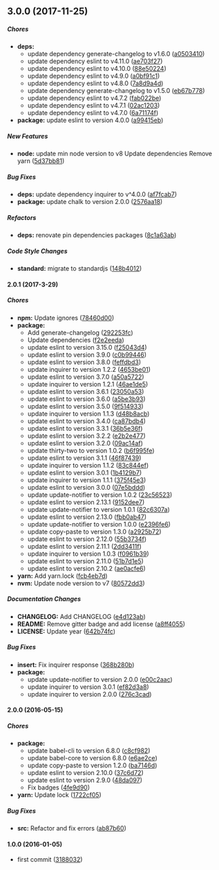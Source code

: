 ## 3.0.0 (2017-11-25)

##### Chores

* **deps:**
  * update dependency generate-changelog to v1.6.0 ([a0503410](https://github.com/lgaticaq/node-totp-cli/commit/a05034105fd824bb872b78526eb0b4a468982ed4))
  * update dependency eslint to v4.11.0 ([ae703f27](https://github.com/lgaticaq/node-totp-cli/commit/ae703f2780845870849401a4045a52291a9ebe40))
  * update dependency eslint to v4.10.0 ([88e50224](https://github.com/lgaticaq/node-totp-cli/commit/88e50224bcc48be8a9579abb96b15fb032d36900))
  * update dependency eslint to v4.9.0 ([a0bf91c1](https://github.com/lgaticaq/node-totp-cli/commit/a0bf91c184995eab2b72ca584ed3b0c97ae44329))
  * update dependency eslint to v4.8.0 ([7a8d9a4d](https://github.com/lgaticaq/node-totp-cli/commit/7a8d9a4ddbf5a3afe63c62e05de6e0b590691c99))
  * update dependency generate-changelog to v1.5.0 ([eb67b778](https://github.com/lgaticaq/node-totp-cli/commit/eb67b7784bc6d52e113a08991bcffec0e2642a78))
  * update dependency eslint to v4.7.2 ([fab022be](https://github.com/lgaticaq/node-totp-cli/commit/fab022be229e35e490e77d99ed6c7169f6a37996))
  * update dependency eslint to v4.7.1 ([02ac1203](https://github.com/lgaticaq/node-totp-cli/commit/02ac1203ccda5fdbacd393f7f50a5ba250ab087c))
  * update dependency eslint to v4.7.0 ([6a71174f](https://github.com/lgaticaq/node-totp-cli/commit/6a71174f35a451228a7cdc005cce03f897bfb93f))
* **package:** update eslint to version 4.0.0 ([a99415eb](https://github.com/lgaticaq/node-totp-cli/commit/a99415eb3d8648200d38d19aaefa99c4693086aa))

##### New Features

* **node:** update min node version to v8 Update dependencies Remove yarn ([5d37bb81](https://github.com/lgaticaq/node-totp-cli/commit/5d37bb812df765633b8f1e21760355a354a2ea11))

##### Bug Fixes

* **deps:** update dependency inquirer to v^4.0.0 ([af7fcab7](https://github.com/lgaticaq/node-totp-cli/commit/af7fcab70672bee3857444b31e62f25d412543e1))
* **package:** update chalk to version 2.0.0 ([2576aa18](https://github.com/lgaticaq/node-totp-cli/commit/2576aa18bce15f6c8994fe3fa382c708b25d57a7))

##### Refactors

* **deps:** renovate pin dependencies packages ([8c1a63ab](https://github.com/lgaticaq/node-totp-cli/commit/8c1a63ab53303ba3530655d4878050563a3f3fd6))

##### Code Style Changes

* **standard:** migrate to standardjs ([148b4012](https://github.com/lgaticaq/node-totp-cli/commit/148b4012c79a3d80bffc64c2ab86ee658e99d9f8))

#### 2.0.1 (2017-3-29)

##### Chores

* **npm:** Update ignores ([78460d00](https://github.com/lgaticaq/node-totp-cli/commit/78460d00e49b54e0a37ed607b338789245462082))
* **package:**
  * Add generate-changelog ([292253fc](https://github.com/lgaticaq/node-totp-cli/commit/292253fcdacc892fc47dafc6bdbda4486aaa0a96))
  * Update dependencies ([f2e2eeda](https://github.com/lgaticaq/node-totp-cli/commit/f2e2eeda7124c9e8d3dd0401eb5fce28191a5d86))
  * update eslint to version 3.15.0 ([f25043d4](https://github.com/lgaticaq/node-totp-cli/commit/f25043d472d942d26a03fd2b39b47e1f42ffeee3))
  * update eslint to version 3.9.0 ([c0b99446](https://github.com/lgaticaq/node-totp-cli/commit/c0b99446a2c250600b0c22374e138ced1858bf03))
  * update eslint to version 3.8.0 ([feffdbd3](https://github.com/lgaticaq/node-totp-cli/commit/feffdbd33cfc768848f653b3c625afd6e8f65b42))
  * update inquirer to version 1.2.2 ([4653be01](https://github.com/lgaticaq/node-totp-cli/commit/4653be01f91c5425c70e1904d487d1fb86cd3006))
  * update eslint to version 3.7.0 ([a50a5722](https://github.com/lgaticaq/node-totp-cli/commit/a50a57224389c8c91ade3ff463bcd185949d58a7))
  * update inquirer to version 1.2.1 ([46ae1de5](https://github.com/lgaticaq/node-totp-cli/commit/46ae1de5b4603b1054869a39838d44decfc68d46))
  * update eslint to version 3.6.1 ([23050a53](https://github.com/lgaticaq/node-totp-cli/commit/23050a53b31739f56132ee744dce11e403a5e983))
  * update eslint to version 3.6.0 ([a5be3b93](https://github.com/lgaticaq/node-totp-cli/commit/a5be3b934954924f6cc00a5173f13058ea2044fe))
  * update eslint to version 3.5.0 ([9f514933](https://github.com/lgaticaq/node-totp-cli/commit/9f514933ef94b145c59af5dbd19ca137845b1671))
  * update inquirer to version 1.1.3 ([d48b8acb](https://github.com/lgaticaq/node-totp-cli/commit/d48b8acb5bdcfc2e297503e59796cbad2c84d03d))
  * update eslint to version 3.4.0 ([ca87bdb4](https://github.com/lgaticaq/node-totp-cli/commit/ca87bdb4a926af7b899cee64c314c70e04fb4afe))
  * update eslint to version 3.3.1 ([36b5e36f](https://github.com/lgaticaq/node-totp-cli/commit/36b5e36f99832b95eec8eb4ef72f8e2858edf170))
  * update eslint to version 3.2.2 ([e2b2e477](https://github.com/lgaticaq/node-totp-cli/commit/e2b2e47725b9b9762861a39846d976bf524d4dd1))
  * update eslint to version 3.2.0 ([09ac14af](https://github.com/lgaticaq/node-totp-cli/commit/09ac14afbeb6184e6c56fb6b84be2c632f4039e0))
  * update thirty-two to version 1.0.2 ([b6f995fe](https://github.com/lgaticaq/node-totp-cli/commit/b6f995fe52fb22aebea6418da9dca59743f9bf41))
  * update eslint to version 3.1.1 ([46f87439](https://github.com/lgaticaq/node-totp-cli/commit/46f87439b0d1950564b937ecfc4b56fbbe9e1b14))
  * update inquirer to version 1.1.2 ([83c844ef](https://github.com/lgaticaq/node-totp-cli/commit/83c844efccfdc475a9625eb2b1a9337a943ea518))
  * update eslint to version 3.0.1 ([1b4129b7](https://github.com/lgaticaq/node-totp-cli/commit/1b4129b760b0819987978fc210a0ed3371f4fa08))
  * update inquirer to version 1.1.1 ([375f45e3](https://github.com/lgaticaq/node-totp-cli/commit/375f45e30b15e47dfe65c8e04306a9f5732b2d23))
  * update eslint to version 3.0.0 ([07e5bddd](https://github.com/lgaticaq/node-totp-cli/commit/07e5bddd46efbc71f6f34a4c6d53d9fd933847b3))
  * update update-notifier to version 1.0.2 ([23c56523](https://github.com/lgaticaq/node-totp-cli/commit/23c565237871d1d02a8f41c80a7960e25f3ef0aa))
  * update eslint to version 2.13.1 ([9152dee7](https://github.com/lgaticaq/node-totp-cli/commit/9152dee7594c24a64866e7a546b715a39455b60f))
  * update update-notifier to version 1.0.1 ([82c6307a](https://github.com/lgaticaq/node-totp-cli/commit/82c6307ad1ea948a1dc97b17532445a2a83e29cb))
  * update eslint to version 2.13.0 ([fbb0ab47](https://github.com/lgaticaq/node-totp-cli/commit/fbb0ab470f308b5a4368110bd3895b6521511719))
  * update update-notifier to version 1.0.0 ([e2396fe6](https://github.com/lgaticaq/node-totp-cli/commit/e2396fe6d5c9ab15158e4cdead3ff405a2bb16cc))
  * update copy-paste to version 1.3.0 ([a2925b72](https://github.com/lgaticaq/node-totp-cli/commit/a2925b72ce4532db0dc4879dda69875c7e2876e7))
  * update eslint to version 2.12.0 ([55b3734f](https://github.com/lgaticaq/node-totp-cli/commit/55b3734fe4efda5a9cbac2d233dfaeb510229393))
  * update eslint to version 2.11.1 ([2dd3411f](https://github.com/lgaticaq/node-totp-cli/commit/2dd3411fb34e66db7e39f893e6a3cecedfeef983))
  * update inquirer to version 1.0.3 ([f0961b39](https://github.com/lgaticaq/node-totp-cli/commit/f0961b39be53ad5420537d9002b6c6323e8e4570))
  * update eslint to version 2.11.0 ([51b7d1e5](https://github.com/lgaticaq/node-totp-cli/commit/51b7d1e5a027647a1e58a3b959e4cad1f392a871))
  * update eslint to version 2.10.2 ([ae0acfe6](https://github.com/lgaticaq/node-totp-cli/commit/ae0acfe6aed2ef3580ad0786466b8c8fff0a4221))
* **yarn:** Add yarn.lock ([fcb4eb7d](https://github.com/lgaticaq/node-totp-cli/commit/fcb4eb7d7c61e756b45c43f97c1a041d264aee74))
* **nvm:** Update node version to v7 ([80572dd3](https://github.com/lgaticaq/node-totp-cli/commit/80572dd33484a3472b2102123430ed51f11dee58))

##### Documentation Changes

* **CHANGELOG:** Add CHANGELOG ([e4d123ab](https://github.com/lgaticaq/node-totp-cli/commit/e4d123ab62155fc2bd9cbc09f438fbc5ba2afe43))
* **README:** Remove gitter badge and add license ([a8ff4055](https://github.com/lgaticaq/node-totp-cli/commit/a8ff405526b51ccd6aa9fb3cf356d08168b2d051))
* **LICENSE:** Update year ([642b74fc](https://github.com/lgaticaq/node-totp-cli/commit/642b74fc18c07ad9c807b25606a840361a5576f3))

##### Bug Fixes

* **insert:** Fix inquirer response ([368b280b](https://github.com/lgaticaq/node-totp-cli/commit/368b280bb3671fec08362fb12415f42058e8300d))
* **package:**
  * update update-notifier to version 2.0.0 ([e00c2aac](https://github.com/lgaticaq/node-totp-cli/commit/e00c2aacb7063f9c185ee9a5fb0e047582df8146))
  * update inquirer to version 3.0.1 ([ef82d3a8](https://github.com/lgaticaq/node-totp-cli/commit/ef82d3a8705e6da622f69938c50d458855ba0b40))
  * update inquirer to version 2.0.0 ([276c3cad](https://github.com/lgaticaq/node-totp-cli/commit/276c3cad45bc660d5e09de7e56122da5b8db4fc0))

#### 2.0.0 (2016-05-15)

##### Chores

* **package:**
  * update babel-cli to version 6.8.0 ([c8cf982](https://github.com/lgaticaq/node-totp-cli/commit/c8cf982))
  * update babel-core to version 6.8.0 ([e6ae2ce](https://github.com/lgaticaq/node-totp-cli/commit/e6ae2ce))
  * update copy-paste to version 1.2.0 ([ba7146d](https://github.com/lgaticaq/node-totp-cli/commit/ba7146d))
  * update eslint to version 2.10.0 ([37c6d72](https://github.com/lgaticaq/node-totp-cli/commit/37c6d72))
  * update eslint to version 2.9.0 ([48da097](https://github.com/lgaticaq/node-totp-cli/commit/48da097))
  * Fix badges ([4fe9d90](https://github.com/lgaticaq/node-totp-cli/commit/4fe9d90))
* **yarn:** Update lock ([1722cf05](https://github.com/lgaticaq/chilexpress-cli/commit/1722cf05c97f2d7cf7be494412738c04d448a5b5))

##### Bug Fixes

* **src:** Refactor and fix errors ([ab87b60](https://github.com/lgaticaq/node-totp-cli/commit/ab87b60))

#### 1.0.0 (2016-01-05)

* first commit ([3188032](https://github.com/lgaticaq/node-totp-cli/commit/3188032))
